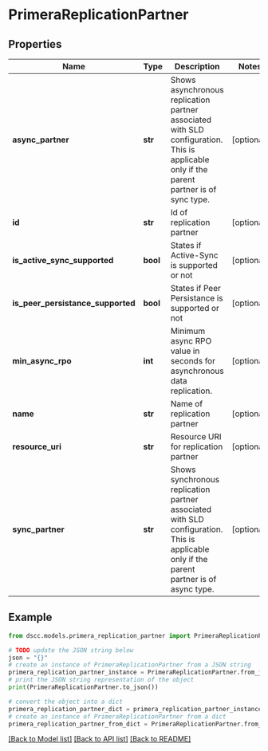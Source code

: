 # PrimeraReplicationPartner


## Properties

Name | Type | Description | Notes
------------ | ------------- | ------------- | -------------
**async_partner** | **str** | Shows asynchronous replication partner associated with SLD configuration. This is applicable only if the parent partner is of sync type. | [optional] 
**id** | **str** | Id of replication partner | [optional] 
**is_active_sync_supported** | **bool** | States if Active-Sync is supported or not | [optional] 
**is_peer_persistance_supported** | **bool** | States if Peer Persistance is supported or not | [optional] 
**min_async_rpo** | **int** | Minimum async RPO value in seconds for asynchronous data replication. | [optional] 
**name** | **str** | Name of replication partner | [optional] 
**resource_uri** | **str** | Resource URI for replication partner | [optional] 
**sync_partner** | **str** | Shows synchronous replication partner associated with SLD configuration. This is applicable only if the parent partner is of async type. | [optional] 

## Example

```python
from dscc.models.primera_replication_partner import PrimeraReplicationPartner

# TODO update the JSON string below
json = "{}"
# create an instance of PrimeraReplicationPartner from a JSON string
primera_replication_partner_instance = PrimeraReplicationPartner.from_json(json)
# print the JSON string representation of the object
print(PrimeraReplicationPartner.to_json())

# convert the object into a dict
primera_replication_partner_dict = primera_replication_partner_instance.to_dict()
# create an instance of PrimeraReplicationPartner from a dict
primera_replication_partner_from_dict = PrimeraReplicationPartner.from_dict(primera_replication_partner_dict)
```
[[Back to Model list]](../README.md#documentation-for-models) [[Back to API list]](../README.md#documentation-for-api-endpoints) [[Back to README]](../README.md)


